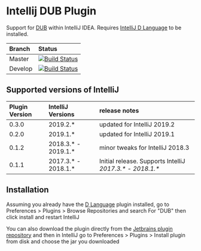 Intellij DUB Plugin
===================

Support for [DUB](https://code.dlang.org/) within IntelliJ IDEA. Requires [IntelliJ D Language](https://github.com/intellij-dlanguage/intellij-dlanguage) to be installed.

| Branch | Status |
| :--- | :--- |
| Master | [![Build Status](https://travis-ci.org/intellij-dlanguage/intellij-dub.svg?branch=master)](https://travis-ci.org/intellij-dlanguage/intellij-dub) |
| Develop | [![Build Status](https://travis-ci.org/intellij-dlanguage/intellij-dub.svg?branch=develop)](https://travis-ci.org/intellij-dlanguage/intellij-dub) |

## Supported versions of IntelliJ

| Plugin Version | IntelliJ Versions | release notes |
| :--- | :--- | :--- |
| 0.3.0 | 2019.2.* | updated for IntelliJ 2019.2 |
| 0.2.0 | 2019.1.* | updated for IntelliJ 2019.1 |
| 0.1.2 | 2018.3.* - 2019.1.* | minor tweaks for IntelliJ 2018.3 |
| 0.1.1 | 2017.3.* - 2018.1.* | Initial release. Supports IntelliJ _2017.3.*_ - _2018.1.*_ |

## Installation

Assuming you already have the [D Language](https://github.com/intellij-dlanguage/intellij-dlanguage) plugin installed, go to Preferences > Plugins > Browse Repositories and search For "DUB" then click install and restart IntelliJ

You can also download the plugin directly from the [Jetbrains plugin repository](http://plugins.jetbrains.com/plugin/10416-dub) and then in IntelliJ go to Preferences > Plugins > Install plugin from disk and choose the jar you downloaded
